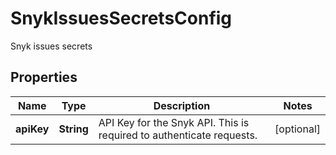 

# SnykIssuesSecretsConfig

Snyk issues secrets

## Properties

| Name | Type | Description | Notes |
|------------ | ------------- | ------------- | -------------|
|**apiKey** | **String** | API Key for the Snyk API. This is required to authenticate requests. |  [optional] |




